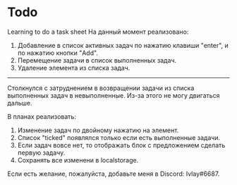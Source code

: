 # Todo
Learning to do a task sheet
На данный момент реализовано: 
1. Добавление в список активных задач по нажатию клавиши "enter", и по нажатию кнопки "Add".
2. Перемещение задачи в список выполненных задач.
3. Удаление элемента из списка задач.
--------------------------------------------------------
Столкнулся с затруднением в возвращении задачи из списка выполненных задач в невыполненные. Из-за этого не могу двигаться дальше.

В планах реализовать: 
1. Изменение задач по двойному нажатию на элемент.
2. Список "ticked" появлялся только если есть выполненные задачи.
3. Если задач вовсе нет, то отображать блок с предложением сделать первую задачу.
4. Сохранять все изменени в localstorage.

Если есть желание, пожалуйста, добавьте меня в Discord: Ivlay#6687.



